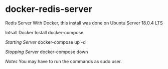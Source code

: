 # docker-redis-server
Redis Server With Docker, this install was done on Ubuntu Server 18.0.4 LTS

Intsall Docker
Install docker-compose

*Starting Server*
docker-compose up -d

*Stopping Server*
docker-compose down

*Notes*
You may have to run the commands as sudo user.